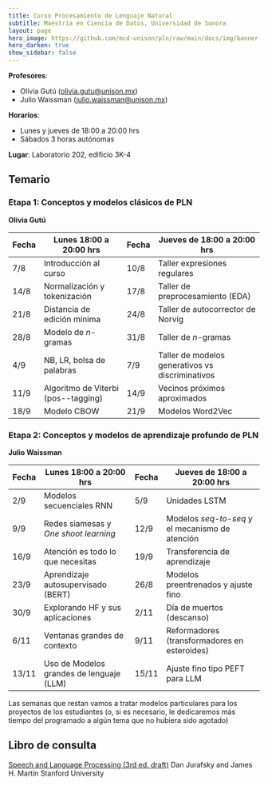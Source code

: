 ```yaml
---
title: Curso Procesamiento de Lenguaje Natural 
subtitle: Maestría en Ciencia de Datos, Universidad de Sonora
layout: page
hero_image: https://github.com/mcd-unison/pln/raw/main/docs/img/banner-poema.jpg
hero_darken: true
show_sidebar: false
---
```



**Profesores**: 

- Olivia Gutú (olivia.gutu@unison.mx)
- Julio Waissman (julio.waissman@unison.mx)

**Horarios**:

- Lunes y jueves de 18:00 a 20:00 hrs
- Sábados 3 horas autónomas


**Lugar**: Laboratorio 202, edificio 3K-4

## Temario

### Etapa 1: Conceptos y modelos clásicos de PLN

**Olivia Gutú**

| Fecha | Lunes 18:00 a 20:00 hrs      | Fecha | Jueves de 18:00 a 20:00 hrs     |
| ----- | ---------------------------- | ----- | ------------------------------- |
| 7/8   | Introducción al curso        | 10/8  | Taller expresiones regulares    |
| 14/8  | Normalización y tokenización | 17/8 | Taller de preprocesamiento (EDA) |
| 21/8  | Distancia de edición mínima  | 24/8 | Taller de autocorrector de Norvig |
| 28/8  | Modelo de $n$-gramas         | 31/8 | Taller de $n$-gramas             |
| 4/9   | NB, LR, bolsa de palabras    | 7/9  | Taller de modelos generativos vs discriminativos |
| 11/9  | Algoritmo de Viterbi (pos--tagging) | 14/9 | Vecinos próximos aproximados |
| 18/9  | Modelo CBOW                  | 21/9 | Modelos Word2Vec                  |

### Etapa 2: Conceptos y modelos de aprendizaje profundo de PLN

**Julio Waissman**

| Fecha | Lunes 18:00 a 20:00 hrs               | Fecha | Jueves de 18:00 a 20:00 hrs     |
| ----- | ------------------------------------- | ----- | ------------------------------- |
| 2/9   | Modelos secuenciales RNN              | 5/9   | Unidades LSTM                   |
| 9/9   | Redes siamesas y *One shoot learning* | 12/9  | Modelos *seq-to-seq* y el mecanismo de atención |
| 16/9  | Atención es todo lo que necesitas     | 19/9  | Transferencia de aprendizaje    |
| 23/9  | Aprendizaje autosupervisado (BERT)    | 26/8  | Modelos preentrenados y ajuste fino |
| 30/9  | Explorando HF y sus aplicaciones      | 2/11  | Día de muertos (descanso)|
| 6/11  | Ventanas grandes de contexto          | 9/11  | Reformadores (transformadores en esteroides)|
| 13/11 | Uso de Modelos grandes de lenguaje (LLM)   | 15/11  | Ajuste fino tipo PEFT para LLM|

Las semanas que restan vamos a tratar modelos particulares para los proyectos de los estudiantes (o, si es necesario, le dedicaremos más tiempo del programado a algún tema que no hubiera sido agotado)



## Libro de consulta

[Speech and Language Processing (3rd ed. draft)](https://web.stanford.edu/~jurafsky/slp3/)
Dan Jurafsky and James H. Martin
Stanford University




